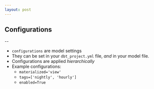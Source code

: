 ```yaml
---
layout: post
---
```

##  Configurations

--
* `configurations` are model settings
* They can be set in your `dbt_project.yml` file, _and_ in your model file.
* Configurations are applied _hierarchically_
* Example configurations:
    * `materialized='view'`
    * `tags=['nightly', 'hourly']`
    * `enabled=True`

